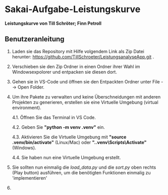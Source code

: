 # Sakai-Aufgabe-Leistungskurve

**Leistungskurve von Till Schröter; Finn Petroll**

## Benutzeranleitung
1. Laden sie das Repository mit Hilfe volgendem Link als Zip Datei herunter: https://github.com/TillSchroeter/LeistungsanalyseApp.git .
2. Verschieben sie den Zip Ordner in einen Ordner ihrer Wahl im Windowsexpolorer und entpacken sie diesen dort.
3. Gehen sie in VS-Code und öffnen sie den Entpackten Ordner unter File --> Open Folder.
4. Um ihre Pakete zu verwalten und keine Überschneidungen mit anderen Projekten zu generieren, erstellen sie eine Virtuelle Umgebung (virtual environment).
   
   4.1. Öffnen Sie das Terminal in VS Code.
   
   4.2. Geben Sie **"python -m venv .venv"** ein.
   
   4.3. Aktivieren Sie die Virtuelle Umgebung mit **"source .venv/bin/activate"** (Linux/Mac) oder **".\.venv\Scripts\Activate"** (Windows).
   
   4.4. Sie haben nun eine Virtuelle Umgebung erstellt.
   
6. Sie sollten nun einmalig die _load_data.py_ und die _sort.py_ oben rechts (Play button) ausführen, um die benötigten Funktionen einmalig zu 'implementieren'
7. 



